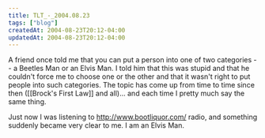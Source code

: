 ```yaml
---
title: TLT_-_2004.08.23
tags: ["blog"]
createdAt: 2004-08-23T20:12-04:00
updatedAt: 2004-08-23T20:12-04:00
---
```


A friend once told me that you can put a person into one of two categories -- a Beetles Man or an Elvis Man. I told him that this was stupid and that he couldn't force me to choose one or the other and that it wasn't right to put people into such categories. The topic has come up from time to time since then ([[Brock's First Law]] and all)... and each time I pretty much say the same thing.

Just now I was listening to http://www.bootliquor.com/ radio, and something suddenly became very clear to me. I am an Elvis Man.

